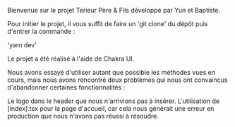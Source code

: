 Bienvenue sur le projet Terieur Père & Fils développé par Yun et Baptiste.

Pour initier le projet, il vous suffit de faire un 'git clone' du dépôt puis d'entrer la commande :

'yarn dev'

Le projet a été réalisé à l'aide de Chakra UI.

Nous avons essayé d'utiliser autant que possible les méthodes vues en cours, mais nous avons rencontré deux problèmes qui nous ont convaincus d'abandonner certaines fonctionnalités :

Le logo dans le header que nous n'arrivions pas à insérer.
L'utilisation de [index].tsx pour la page d'accueil, car cela nous générait une erreur en production que nous n'avons pas réussi à résoudre.
